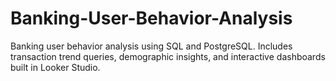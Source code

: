 # Banking-User-Behavior-Analysis
Banking user behavior analysis using SQL and PostgreSQL. Includes transaction trend queries, demographic insights, and interactive dashboards built in Looker Studio.
